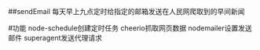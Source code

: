 ##sendEmail
每天早上九点定时给指定的邮箱发送在人民网爬取到的早间新闻

#功能
node-schedule创建定时任务
cheerio抓取网页数据
nodemailer设置发送邮件
superagent发送代理请求
